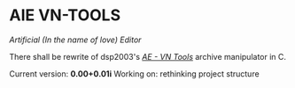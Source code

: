 # AIE VN-TOOLS
*Artificial (In the name of love) Editor*

There shall be rewrite of dsp2003's [*AE - VN Tools*][vn-tools] archive
manipulator in C.

Current version: **0.00+0.01i**
Working on: rethinking project structure

[vn-tools]: http://wks.4otaku.ru/ae.php?p=dl "AE"
